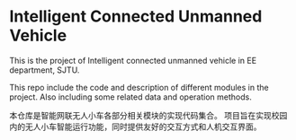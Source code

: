 # Intelligent Connected Unmanned Vehicle

This is the project of  Intelligent connected unmanned vehicle in EE department, SJTU.

This repo include the code and description of different modules in the project. 
Also including some related data and operation methods.

本仓库是智能网联无人小车各部分相关模块的实现代码集合。
项目旨在实现校园内的无人小车智能运行功能，同时提供友好的交互方式和人机交互界面。

